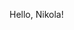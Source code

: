 <!--
.. title: Hello, Nikola
.. slug: hello-nikola
.. date: 2021-03-07 11:42:08 UTC+09:00
.. tags: 
.. category: 
.. link: 
.. description: 
.. type: text
-->

Hello, Nikola!
